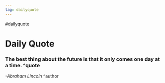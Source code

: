 ```yaml
---
tag: dailyquote
---
```


#dailyquote

# Daily Quote

### The best thing about the future is that it only comes one day at a time. ^quote
*-Abraham Lincoln* ^author
